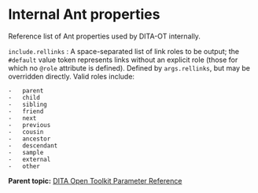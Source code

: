 # Internal Ant properties

Reference list of Ant properties used by DITA-OT internally.

 `include.rellinks`
 :   A space-separated list of link roles to be output; the `#default` value token represents links without an explicit role \(those for which no `@role` attribute is defined\). Defined by `args.rellinks`, but may be overridden directly. Valid roles include:

    -   parent
    -   child
    -   sibling
    -   friend
    -   next
    -   previous
    -   cousin
    -   ancestor
    -   descendant
    -   sample
    -   external
    -   other

 **Parent topic:** [DITA Open Toolkit Parameter Reference](../parameters/index.md)

